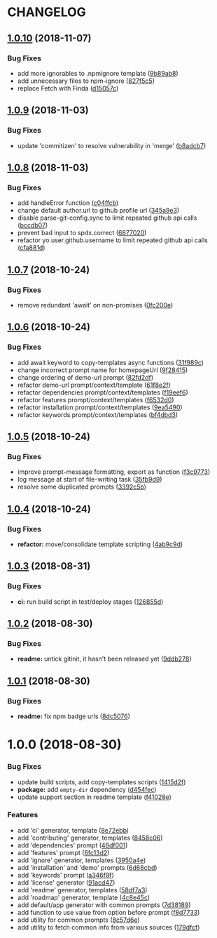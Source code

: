 # CHANGELOG

## [1.0.10](https://github.com/seantrane/yo-repo/compare/v1.0.9...v1.0.10) (2018-11-07)


### Bug Fixes

* add more ignorables to .npmignore template ([9b89ab8](https://github.com/seantrane/yo-repo/commit/9b89ab8))
* add unnecessary files to npm-ignore ([827f5c5](https://github.com/seantrane/yo-repo/commit/827f5c5))
* replace Fetch with Finda ([d15057c](https://github.com/seantrane/yo-repo/commit/d15057c))

## [1.0.9](https://github.com/seantrane/yo-repo/compare/v1.0.8...v1.0.9) (2018-11-03)


### Bug Fixes

* update 'commitizen' to resolve vulnerability in 'merge' ([b8adcb7](https://github.com/seantrane/yo-repo/commit/b8adcb7))

## [1.0.8](https://github.com/seantrane/yo-repo/compare/v1.0.7...v1.0.8) (2018-11-03)


### Bug Fixes

* add handleError function ([c04ffcb](https://github.com/seantrane/yo-repo/commit/c04ffcb))
* change default author.url to github profile url ([345a9e3](https://github.com/seantrane/yo-repo/commit/345a9e3))
* disable parse-git-config.sync to limit repeated github api calls ([bccdb07](https://github.com/seantrane/yo-repo/commit/bccdb07))
* prevent bad input to spdx.correct ([6877020](https://github.com/seantrane/yo-repo/commit/6877020))
* refactor yo.user.github.username to limit repeated github api calls ([cfa881d](https://github.com/seantrane/yo-repo/commit/cfa881d))

## [1.0.7](https://github.com/seantrane/yo-repo/compare/v1.0.6...v1.0.7) (2018-10-24)


### Bug Fixes

* remove redundant 'await' on non-promises ([0fc200e](https://github.com/seantrane/yo-repo/commit/0fc200e))

## [1.0.6](https://github.com/seantrane/yo-repo/compare/v1.0.5...v1.0.6) (2018-10-24)


### Bug Fixes

* add await keyword to copy-templates async functions ([31f989c](https://github.com/seantrane/yo-repo/commit/31f989c))
* change incorrect prompt name for homepageUrl ([9f28415](https://github.com/seantrane/yo-repo/commit/9f28415))
* change ordering of demo-url prompt ([82fd2df](https://github.com/seantrane/yo-repo/commit/82fd2df))
* refactor demo-url prompt/context/template ([61f8e2f](https://github.com/seantrane/yo-repo/commit/61f8e2f))
* refactor dependencies prompt/context/templates ([f19eef6](https://github.com/seantrane/yo-repo/commit/f19eef6))
* refactor features prompt/context/templates ([f6532d0](https://github.com/seantrane/yo-repo/commit/f6532d0))
* refactor installation prompt/context/templates ([9ea5490](https://github.com/seantrane/yo-repo/commit/9ea5490))
* refactor keywords prompt/context/templates ([bf4dbd3](https://github.com/seantrane/yo-repo/commit/bf4dbd3))

## [1.0.5](https://github.com/seantrane/yo-repo/compare/v1.0.4...v1.0.5) (2018-10-24)


### Bug Fixes

* improve prompt-message formatting, export as function ([f3c9773](https://github.com/seantrane/yo-repo/commit/f3c9773))
* log message at start of file-writing task ([35fb9d9](https://github.com/seantrane/yo-repo/commit/35fb9d9))
* resolve some duplicated prompts ([3392c5b](https://github.com/seantrane/yo-repo/commit/3392c5b))

## [1.0.4](https://github.com/seantrane/yo-repo/compare/v1.0.3...v1.0.4) (2018-10-24)


### Bug Fixes

* **refactor:** move/consolidate template scripting ([4ab9c9d](https://github.com/seantrane/yo-repo/commit/4ab9c9d))

## [1.0.3](https://github.com/seantrane/yo-repo/compare/v1.0.2...v1.0.3) (2018-08-31)


### Bug Fixes

* **ci:** run build script in test/deploy stages ([126855d](https://github.com/seantrane/yo-repo/commit/126855d))

## [1.0.2](https://github.com/seantrane/yo-repo/compare/v1.0.1...v1.0.2) (2018-08-30)


### Bug Fixes

* **readme:** untick gitinit, it hasn't been released yet ([9ddb278](https://github.com/seantrane/yo-repo/commit/9ddb278))

## [1.0.1](https://github.com/seantrane/yo-repo/compare/v1.0.0...v1.0.1) (2018-08-30)


### Bug Fixes

* **readme:** fix npm badge urls ([8dc5076](https://github.com/seantrane/yo-repo/commit/8dc5076))

# 1.0.0 (2018-08-30)


### Bug Fixes

* update build scripts, add copy-templates scripts ([1415d2f](https://github.com/seantrane/yo-repo/commit/1415d2f))
* **package:** add `empty-dir` dependency ([d454fec](https://github.com/seantrane/yo-repo/commit/d454fec))
* update support section in readme template ([f41028e](https://github.com/seantrane/yo-repo/commit/f41028e))


### Features

* add 'ci' generator, template ([8e72ebb](https://github.com/seantrane/yo-repo/commit/8e72ebb))
* add 'contributing' generator, templates ([8458c06](https://github.com/seantrane/yo-repo/commit/8458c06))
* add 'dependencies' prompt ([46df001](https://github.com/seantrane/yo-repo/commit/46df001))
* add 'features' prompt ([6fc13d2](https://github.com/seantrane/yo-repo/commit/6fc13d2))
* add 'ignore' generator, templates ([3950a4e](https://github.com/seantrane/yo-repo/commit/3950a4e))
* add 'installation' and 'demo' prompts ([6d68cbd](https://github.com/seantrane/yo-repo/commit/6d68cbd))
* add 'keywords' prompt ([a346f9f](https://github.com/seantrane/yo-repo/commit/a346f9f))
* add 'license' generator ([91acd47](https://github.com/seantrane/yo-repo/commit/91acd47))
* add 'readme' generator, templates ([58df7a3](https://github.com/seantrane/yo-repo/commit/58df7a3))
* add 'roadmap' generator, template ([4c8e45c](https://github.com/seantrane/yo-repo/commit/4c8e45c))
* add default/app generator with common prompts ([7d38189](https://github.com/seantrane/yo-repo/commit/7d38189))
* add function to use value from option before prompt ([f8d7733](https://github.com/seantrane/yo-repo/commit/f8d7733))
* add utility for common prompts ([8c57d6e](https://github.com/seantrane/yo-repo/commit/8c57d6e))
* add utility to fetch common info from various sources ([179dfcf](https://github.com/seantrane/yo-repo/commit/179dfcf))
